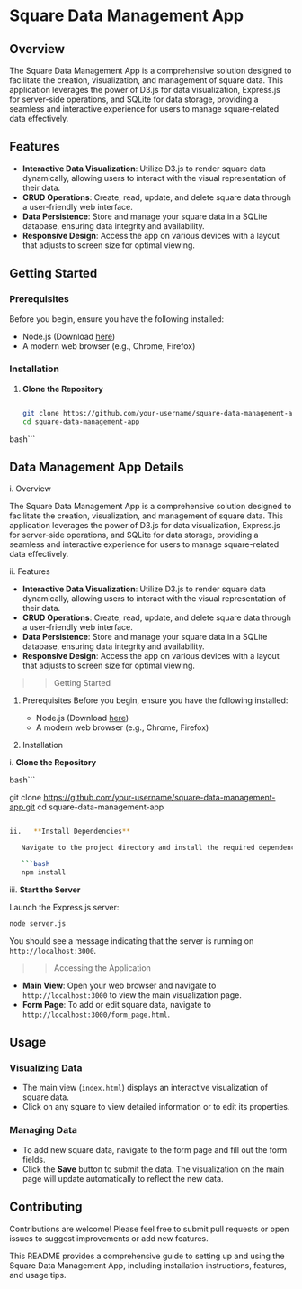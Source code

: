 # Square Data Management App
  
## Overview

The Square Data Management App is a comprehensive solution designed to facilitate the creation, visualization, and management of square data. This application leverages the power of D3.js for data visualization, Express.js for server-side operations, and SQLite for data storage, providing a seamless and interactive experience for users to manage square-related data effectively.

## Features

- **Interactive Data Visualization**: Utilize D3.js to render square data dynamically, allowing users to interact with the visual representation of their data.
- **CRUD Operations**: Create, read, update, and delete square data through a user-friendly web interface.
- **Data Persistence**: Store and manage your square data in a SQLite database, ensuring data integrity and availability.
- **Responsive Design**: Access the app on various devices with a layout that adjusts to screen size for optimal viewing.

## Getting Started

### Prerequisites

Before you begin, ensure you have the following installed:

- Node.js (Download [here](https://nodejs.org/))
- A modern web browser (e.g., Chrome, Firefox)

### Installation

1. **Clone the Repository**

   ```bash

   git clone https://github.com/your-username/square-data-management-app.git
   cd square-data-management-app

  bash```

## Data Management App Details

i. Overview

The Square Data Management App is a comprehensive solution designed to facilitate the creation, visualization, and management of square data. This application leverages the power of D3.js for data visualization, Express.js for server-side operations, and SQLite for data storage, providing a seamless and interactive experience for users to manage square-related data effectively.

ii. Features

- **Interactive Data Visualization**: Utilize D3.js to render square data dynamically, allowing users to interact with the visual representation of their data.
- **CRUD Operations**: Create, read, update, and delete square data through a user-friendly web interface.
- **Data Persistence**: Store and manage your square data in a SQLite database, ensuring data integrity and availability.
- **Responsive Design**: Access the app on various devices with a layout that adjusts to screen size for optimal viewing.

>> Getting Started

1. Prerequisites
   Before you begin, ensure you have the following installed:

   - Node.js (Download [here](https://nodejs.org/))
   - A modern web browser (e.g., Chrome, Firefox)
2. Installation

i. **Clone the Repository**

bash```

   git clone <https://github.com/your-username/square-data-management-app.git>
   cd square-data-management-app

```bash

ii.   **Install Dependencies**

   Navigate to the project directory and install the required dependencies:

   ```bash
   npm install
   ```

iii. **Start the Server**

   Launch the Express.js server:

   ```bash
   node server.js
   ```

You should see a message indicating that the server is running on `http://localhost:3000`.

>> Accessing the Application

- **Main View**: Open your web browser and navigate to `http://localhost:3000` to view the main visualization page.
- **Form Page**: To add or edit square data, navigate to `http://localhost:3000/form_page.html`.

## Usage

### Visualizing Data

- The main view (`index.html`) displays an interactive visualization of square data.
- Click on any square to view detailed information or to edit its properties.

### Managing Data

- To add new square data, navigate to the form page and fill out the form fields.
- Click the **Save** button to submit the data. The visualization on the main page will update automatically to reflect the new data.

## Contributing

Contributions are welcome! Please feel free to submit pull requests or open issues to suggest improvements or add new features.

This README provides a comprehensive guide to setting up and using the Square Data Management App, including installation instructions, features, and usage tips.
